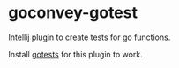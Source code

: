 # goconvey-gotest
Intellij plugin to create tests for go functions.

Install [gotests](https://github.com/cweill/gotests) for this plugin to work.
